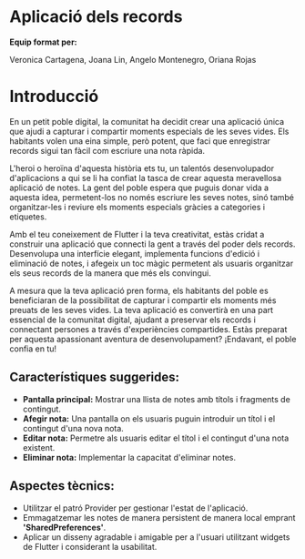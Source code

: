 # Aplicació dels records
**Equip format per:** 

Veronica Cartagena, Joana Lin, Angelo Montenegro, Oriana Rojas
# Introducció
En un petit poble digital, la comunitat ha decidit crear una aplicació única que ajudi a capturar i compartir moments especials de les seves vides. Els habitants volen una eina simple, però potent, que faci que enregistrar records sigui tan fàcil com escriure una nota ràpida.

L'heroi o heroïna d'aquesta història ets tu, un talentós desenvolupador d'aplicacions a qui se li ha confiat la tasca de crear aquesta meravellosa aplicació de notes. La gent del poble espera que puguis donar vida a aquesta idea, permetent-los no només escriure les seves notes, sinó també organitzar-les i reviure els moments especials gràcies a categories i etiquetes.

Amb el teu coneixement de Flutter i la teva creativitat, estàs cridat a construir una aplicació que connecti la gent a través del poder dels records. Desenvolupa una interfície elegant, implementa funcions d'edició i eliminació de notes, i afegeix un toc màgic permetent als usuaris organitzar els seus records de la manera que més els convingui.

A mesura que la teva aplicació pren forma, els habitants del poble es beneficiaran de la possibilitat de capturar i compartir els moments més preuats de les seves vides. La teva aplicació es convertirà en una part essencial de la comunitat digital, ajudant a preservar els records i connectant persones a través d'experiències compartides. Estàs preparat per aquesta apassionant aventura de desenvolupament? ¡Endavant, el poble confia en tu!

## Característiques suggerides:

- **Pantalla principal:** Mostrar una llista de notes amb títols i fragments de contingut.
- **Afegir nota:** Una pantalla on els usuaris puguin introduir un títol i el contingut d'una nova nota.
- **Editar nota:** Permetre als usuaris editar el títol i el contingut d'una nota existent.
- **Eliminar nota:** Implementar la capacitat d'eliminar notes.

## Aspectes tècnics:

- Utilitzar el patró Provider per gestionar l'estat de l'aplicació.
- Emmagatzemar les notes de manera persistent de manera local emprant **'SharedPreferences'**.
- Aplicar un disseny agradable i amigable per a l'usuari utilitzant widgets de Flutter i considerant la usabilitat.